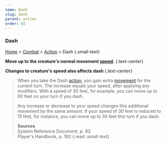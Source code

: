 ```yaml
---
name: Dash
slug: dash
parent: action
order: 03
---
```

### Dash
[Home](dm-operations-center) > [Combat](combat) > [Action](action) > Dash {.small-text}

**Move up to the creature's normal movement [speed](speed).** {.text-center}

**Changes to creature's speed also affects dash** {.text-center}


> When you take the Dash [action](action), you gain extra [movement](movement) for the current turn. The increase equals your speed, after applying any modifiers. With a speed of 30 feet, for example, you can move up to 60 feet on your turn if you dash. 
>
> Any increase or decrease to your speed changes this additional movement by the same amount. If your speed of 30 feet is reduced to 15 feet, for instance, you can move up to 30 feet this turn if you dash.
>
> **Sources** <br/>
> System Reference Document, p. 93<br/>
> Player's Handbook, p. 192
{.read .small-text}